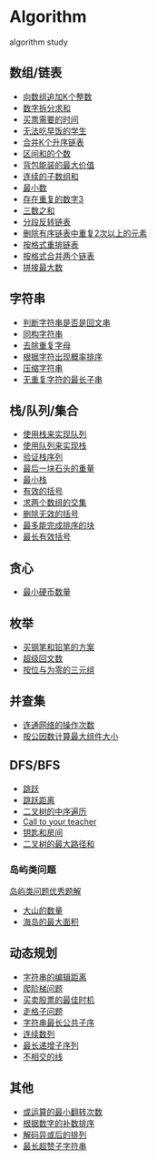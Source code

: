 # Algorithm
algorithm study


## 数组/链表
- [向数组追加K个整数](./src/Append_K_Nums/)
- [数字拆分求和](./src/Split_Chk_Sum/)
- [买票需要的时间](./src/Buy_Ticket_Time/)
- [无法吃早饭的学生](./src/Student_Breakfast/)
- [合并K个升序链表](./src/Merge_K_List/)
- [区间和的个数](./src/Find_Area_Num/)
- [背包能装的最大价值](./src/Max_Price_Package/)
- [连续的子数组和](./src/Serial_Array_Sum/)
- [最小数](./src/Min_Numbers/)
- [存在重复的数字3]()
- [三数之和](./src/Three_Number_Sum/)
- [分段反转链表](./src/Revese_List/)
- [删除有序链表中重复2次以上的元素](./src/Delete_Duplicate_Number/)
- [按格式重排链表](./src/ReSort_List/)
- [按格式合并两个链表](./src/Combine_Two_List/)
- [拼接最大数](./src/Split_Max_Number/)

## 字符串
- [判断字符串是否是回文串](./src/Check_Palindrome/)
- [同构字符串](./src/Isomorphic_Letters/)
- [去除重复字母](./src/Remove_Duplicate_Letters/)
- [根据字符出现概率排序](./src/Sort_By_Frequece/)
- [压缩字符串](./src/Press_Letters/)
- [无重复字符的最长子串](./src/Longest_No_Duplicate_Str/)


## 栈/队列/集合
- [使用栈来实现队列](./src/Stack_Queue/)
- [使用队列来实现栈](./src/Queue_Stack/)
- [验证栈序列](./src/Verity_Stack/)
- [最后一块石头的重量](./src/Last_Stone_Quality/)
- [最小栈](./src/Min_Stack/)
- [有效的括号](./src/Valid_Brackets/)
- [求两个数组的交集](./src/Two_Arrays_Intersection/)
- [删除无效的括号](./src/Delete_Invalid_Brackets/)
- [最多能完成排序的块]()
- [最长有效括号](./src/Longest_Valid_Backets/)

## 贪心
- [最小硬币数量](./src/Min_Coin_Number/)

## 枚举
- [买钢笔和铅笔的方案](./src/Buy_Pen_Pencil_Plan/)
- [超级回文数](./src/Super_PalindRome/)
- [按位与为零的三元组](./src/Count_Triplets/)

## 并查集
- [连通网络的操作次数](./src/Connection_Min_Number/)
- [按公因数计算最大组件大小](./src/Largest_Component_Size/)

## DFS/BFS
- [跳跃](./src/Jump/)
- [跳跃距离](./src/Skip_Distance/)
- [二叉树的中序遍历](./src/Middle_Print/)
- [Call to your teacher](./src/Call_to_your_teacher/)
- [钥匙和房间](./src/Key_And_Rooms/)
- [二叉树的最大路径和](./src/Max_Path_Sum/)

### 岛屿类问题

[岛屿类问题优秀题解](https://leetcode.cn/problems/number-of-islands/solutions/211211/dao-yu-lei-wen-ti-de-tong-yong-jie-fa-dfs-bian-li-/)

- [大山的数量](./src/Number_Of_Mountains/)
- [海岛的最大面积](./src/Max_Land_Area/)


## 动态规划
- [字符串的编辑距离](./src/Str_EditLen/)
- [爬阶梯问题](./src/Climb_Stairs_Problem/)
- [买卖股票的最佳时机](./src/Buy_Sockets_Changes/)
- [走格子问题]()
- [字符串最长公共子序]()
- [连续数列](./src/Continuout_Sequence/)
- [最长递增子序列](./src/Length_Of_LIS/)
- [不相交的线]()

## 其他
- [或运算的最小翻转次数](./src/Min_Flips/)
- [根据数字的补数排序](./src/Replenish_Sort/)
- [解码异或后的排列]()
- [最长超赞子字符串](./src/Longest_Beautiful_Str/)